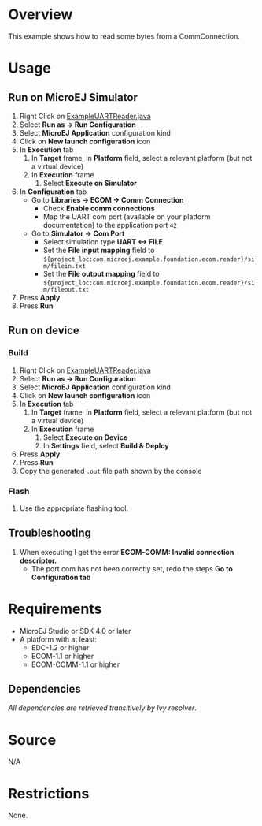 # Overview
This example shows how to read some bytes from a CommConnection.

# Usage
## Run on MicroEJ Simulator
1. Right Click on [ExampleUARTReader.java](src/main/java/com/microej/example/foundation/ecom/uartreader/ExampleUARTReader.java)
1. Select **Run as -> Run Configuration**
1. Select **MicroEJ Application** configuration kind
1. Click on **New launch configuration** icon
1. In **Execution** tab
	1. In **Target** frame, in **Platform** field, select a relevant platform (but not a virtual device)
	1. In **Execution** frame
		1. Select **Execute on Simulator**
1. In **Configuration** tab
	* Go to **Libraries -> ECOM -> Comm Connection**
		* Check **Enable comm connections**
		* Map the UART com port (available on your platform documentation) to the application port `42`
	* Go to **Simulator -> Com Port**
		* Select simulation type **UART <-> FILE**
		* Set the **File input mapping** field to `${project_loc:com.microej.example.foundation.ecom.reader}/sim/filein.txt`
		* Set the **File output mapping** field to `${project_loc:com.microej.example.foundation.ecom.reader}/sim/fileout.txt`
1. Press **Apply**
1. Press **Run**


## Run on device
### Build
1. Right Click on [ExampleUARTReader.java](src/main/java/com/microej/example/foundation/ecom/uartreader/ExampleUARTReader.java)
1. Select **Run as -> Run Configuration**
1. Select **MicroEJ Application** configuration kind
1. Click on **New launch configuration** icon
1. In **Execution** tab
	1. In **Target** frame, in **Platform** field, select a relevant platform (but not a virtual device)
	1. In **Execution** frame
		1. Select **Execute on Device**
		2. In **Settings** field, select **Build & Deploy**
1. Press **Apply**
1. Press **Run**
1. Copy the generated `.out` file path shown by the console

### Flash
1. Use the appropriate flashing tool.

## Troubleshooting
1. When executing I get the error **ECOM-COMM: Invalid connection descriptor.**
	* The port com has not been correctly set, redo the steps **Go to Configuration tab**

# Requirements
* MicroEJ Studio or SDK 4.0 or later
* A platform with at least:
	* EDC-1.2 or higher
	* ECOM-1.1 or higher
	* ECOM-COMM-1.1 or higher

## Dependencies
_All dependencies are retrieved transitively by Ivy resolver_.

# Source
N/A

# Restrictions
None.
 
<!--
	Copyright 2016-2019 MicroEJ Corp. All rights reserved.
    For demonstration purpose only.
    MicroEJ Corp. PROPRIETARY. Use is subject to license terms.
-->